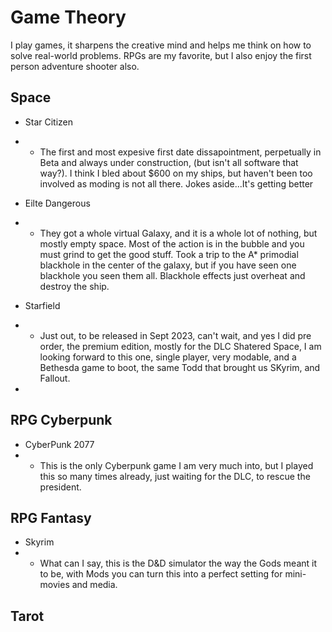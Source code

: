 # Game Theory
I play games, it sharpens the creative mind and helps me think on how to solve real-world problems.
RPGs are my favorite, but I also enjoy the first person adventure shooter also.

## Space
- Star Citizen
- - The first and most expesive first date dissapointment, perpetually in Beta and always under construction, (but isn't all software that way?).  I think I bled about $600 on my ships, but haven't been too involved as moding is not all there.  Jokes aside...It's getting better
- Eilte Dangerous
- - They got a whole virtual Galaxy, and it is a whole lot of nothing, but mostly empty space.  Most of the action is in the bubble and you must grind to get the good stuff.  Took a trip to the A* primodial blackhole in the center of the galaxy, but if you have seen one blackhole you seen them all.  Blackhole effects just overheat and destroy the ship.
- Starfield
- - Just out, to be released in Sept 2023, can't wait, and yes I did pre order, the premium edition, mostly for the DLC Shatered Space, I am looking forward to this one, single player, very modable, and a Bethesda game to boot, the same Todd that brought us SKyrim, and Fallout.

- 
## RPG Cyberpunk
- CyberPunk 2077
- - This is the only Cyberpunk game I am very much into, but I played this so many times already, just waiting for the DLC, to rescue the president.

## RPG Fantasy
- Skyrim
- - What can I say, this is the D&D simulator the way the Gods meant it to be, with Mods you can turn this into a perfect setting for mini-movies and media.

## Tarot
